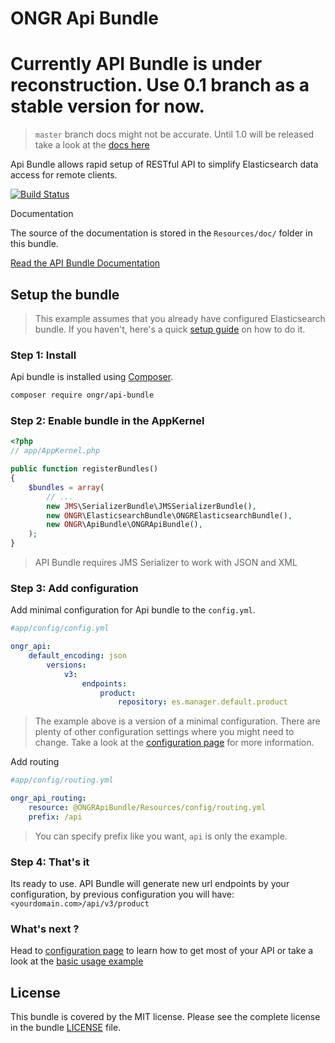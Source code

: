 # ONGR Api Bundle


# Currently API Bundle is under reconstruction. Use 0.1 branch as a stable version for now. 

> `master` branch docs might not be accurate. Until 1.0 will be released take a look at the [docs here](https://github.com/ongr-io/ApiBundle/blob/0.1/Resources/doc/index.md)

Api Bundle allows rapid setup of RESTful API to simplify Elasticsearch data access for remote clients.

[![Build Status](https://travis-ci.org/ongr-io/ApiBundle.svg?branch=master)](https://travis-ci.org/ongr-io/ApiBundle)

Documentation

The source of the documentation is stored in the `Resources/doc/` folder in this bundle.

[Read the API Bundle Documentation][2]


## Setup the bundle


> This example assumes that you already have configured Elasticsearch bundle. 
If you haven't, here's a quick [setup guide][3] on how to do it.

### Step 1: Install

Api bundle is installed using [Composer][4].

```bash
composer require ongr/api-bundle
```

### Step 2: Enable bundle in the AppKernel

```php
<?php
// app/AppKernel.php

public function registerBundles()
{
    $bundles = array(
        // ...
        new JMS\SerializerBundle\JMSSerializerBundle(),
        new ONGR\ElasticsearchBundle\ONGRElasticsearchBundle(),
        new ONGR\ApiBundle\ONGRApiBundle(),
    );
}
```

> API Bundle requires JMS Serializer to work with JSON and XML

### Step 3: Add configuration

Add minimal configuration for Api bundle to the `config.yml`.

```yaml
#app/config/config.yml

ongr_api:
    default_encoding: json
        versions:
            v3:
                endpoints:
                    product:
                        repository: es.manager.default.product
```

> The example above is a version of a minimal configuration. There are plenty of other configuration settings where you might need to change. Take a look at the [configuration page][5] for more information.


Add routing

```yaml
#app/config/routing.yml

ongr_api_routing:
    resource: @ONGRApiBundle/Resources/config/routing.yml
    prefix: /api
```

> You can specify prefix like you want, `api` is only the example.

### Step 4: That's it

Its ready to use. API Bundle will generate new url endpoints by your configuration, by previous configuration you will have: `<yourdomain.com>/api/v3/product`

### What's next ?

Head to [configuration page][5] to learn how to get most of your API or take a look at the [basic usage example][6]


## License

This bundle is covered by the MIT license. Please see the complete license in the bundle [LICENSE][1] file.



[1]: LICENSE
[2]: Resources/doc/index.md
[3]: https://github.com/ongr-io/ElasticsearchBundle/blob/master/README.md
[4]: https://getcomposer.org/doc/00-intro.md
[5]: Resources/doc/configuration.md
[6]: Resources/doc/usage.md
